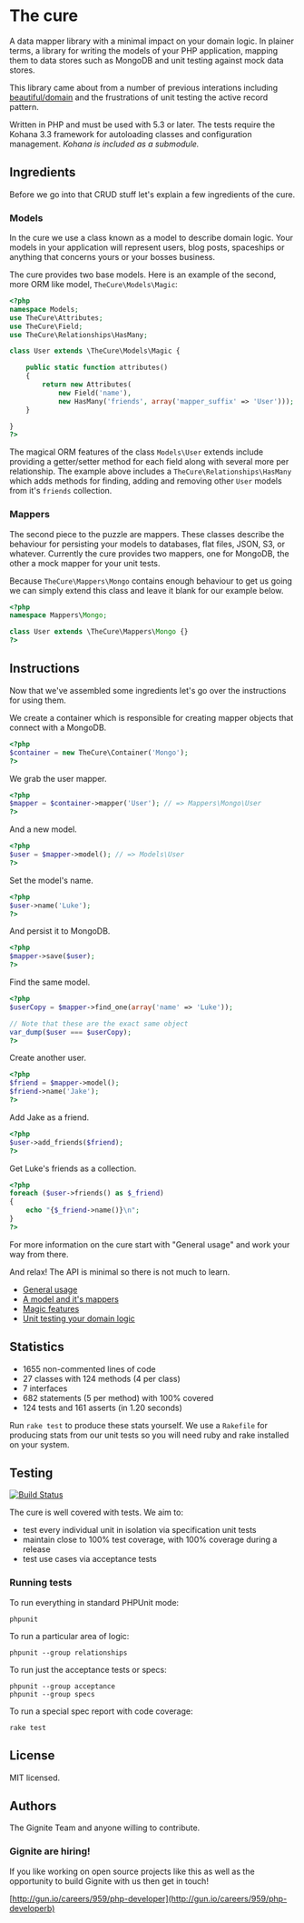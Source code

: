 # The cure

A data mapper library with a minimal impact on your domain
logic. In plainer terms, a library for writing the models of
your PHP application, mapping them to data stores such as
MongoDB and unit testing against mock data stores.

This library came about from a number of previous interations
including [beautiful/domain](https://github.com/beautiful/domain)
and the frustrations of unit testing the active record pattern.

Written in PHP and must be used with 5.3 or later. The tests
require the Kohana 3.3 framework for autoloading classes and
configuration management. *Kohana is included as a submodule.*

## Ingredients

Before we go into that CRUD stuff let's explain a few
ingredients of the cure.

### Models

In the cure we use a class known as a model to describe domain
logic. Your models in your application will represent users,
blog posts, spaceships or anything that concerns yours or your
bosses business. 

The cure provides two base models. Here is an example of the
second, more ORM like model, `TheCure\Models\Magic`:

``` php
<?php
namespace Models;
use TheCure\Attributes;
use TheCure\Field;
use TheCure\Relationships\HasMany;

class User extends \TheCure\Models\Magic {

	public static function attributes()
	{
		return new Attributes(
			new Field('name'),
			new HasMany('friends', array('mapper_suffix' => 'User')));
	}

}
?>
```

The magical ORM features of the class `Models\User` extends
include providing a getter/setter method for each field along
with several more per relationship. The example above includes
a `TheCure\Relationships\HasMany` which adds methods for
finding, adding and removing other `User` models from it's
`friends` collection.

### Mappers

The second piece to the puzzle are mappers. These classes
describe the behaviour for persisting your models to
databases, flat files, JSON, S3, or whatever. Currently the
cure provides two mappers, one for MongoDB, the other a mock
mapper for your unit tests.

Because `TheCure\Mappers\Mongo` contains enough behaviour to
get us going we can simply extend this class and leave it
blank for our example below.

``` php
<?php
namespace Mappers\Mongo;

class User extends \TheCure\Mappers\Mongo {}
?>
```

## Instructions

Now that we've assembled some ingredients let's go over the
instructions for using them.

We create a container which is responsible for creating mapper
objects that connect with a MongoDB.

``` php
<?php
$container = new TheCure\Container('Mongo');
?>
```

We grab the user mapper.

``` php
<?php
$mapper = $container->mapper('User'); // => Mappers\Mongo\User
?>
```

And a new model.

``` php
<?php
$user = $mapper->model(); // => Models\User
?>
```

Set the model's name.

``` php
<?php
$user->name('Luke');
?>
```

And persist it to MongoDB.

``` php
<?php
$mapper->save($user);
?>
```

Find the same model.

``` php
<?php
$userCopy = $mapper->find_one(array('name' => 'Luke'));

// Note that these are the exact same object
var_dump($user === $userCopy);
?>
```

Create another user.

``` php
<?php
$friend = $mapper->model();
$friend->name('Jake');
?>
```

Add Jake as a friend.

``` php
<?php
$user->add_friends($friend);
?>
```

Get Luke's friends as a collection.

``` php
<?php
foreach ($user->friends() as $_friend)
{
	echo "{$_friend->name()}\n";
}
?>
```

For more information on the cure start with "General usage"
and work your way from there.

And relax! The API is minimal so there is not much to learn.

 - [General usage](https://github.com/Gignite/the-cure/wiki/General-flow-of-using-the-cure)
 - [A model and it's mappers](https://github.com/Gignite/the-cure/wiki/A-model-and-it's-mappers)
 - [Magic features](https://github.com/Gignite/the-cure/wiki/Magic-features)
 - [Unit testing your domain logic](https://github.com/Gignite/the-cure/wiki/Unit-testing-your-domain-logic)

## Statistics

 - 1655 non-commented lines of code
 - 27 classes with 124 methods (4 per class)
 - 7 interfaces
 - 682 statements (5 per method) with 100% covered
 - 124 tests and 161 asserts (in 1.20 seconds)

Run `rake test` to produce these stats yourself. We use a
`Rakefile` for producing stats from our unit tests so you will
need ruby and rake installed on your system.

## Testing

[![Build Status](https://secure.travis-ci.org/Gignite/the-cure.png?branch=develop)](http://travis-ci.org/Gignite/the-cure)

The cure is well covered with tests. We aim to:

 - test every individual unit in isolation via specification
   unit tests
 - maintain close to 100% test coverage, with 100% coverage
   during a release
 - test use cases via acceptance tests

### Running tests

To run everything in standard PHPUnit mode:

	phpunit

To run a particular area of logic:

	phpunit --group relationships

To run just the acceptance tests or specs:

	phpunit --group acceptance
	phpunit --group specs

To run a special spec report with code coverage:

	rake test

## License

MIT licensed.

## Authors

The Gignite Team and anyone willing to contribute.

### Gignite are hiring!

If you like working on open source projects like this as well
as the opportunity to build Gignite with us then get in touch!

[http://gun.io/careers/959/php-developer](http://gun.io/careers/959/php-developerb)